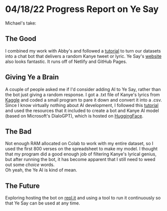 # 04/18/22 Progress Report on Ye Say
Michael's take: 
## The Good
I combined my work with Abby's and followed a [tutorial](https://www.freecodecamp.org/news/create-a-discord-bot-with-python/) to turn our datasets into a chat bot that delivers a random Kanye tweet or lyric. Ye Say's [website](https://yesay.netlify.app) also looks fantastic. It runs off of Netlify and GitHub Pages.  
## Giving Ye a Brain
A couple of people asked me if I'd consider adding AI to Ye Say, rather than the bot just giving a random response. I got a .txt file of Kanye's lyrics from [Kaggle](https://www.kaggle.com/datasets/convolutionalnn/kanye-west-lyrics-dataset) and coded a small program to pare it down and convert it into a .csv. Since I know virtually nothing about AI development, I followed this [tutorial](https://www.freecodecamp.org/news/discord-ai-chatbot/) and used the resources that it included to create a bot and Kanye AI model (based on Microsoft's DialoGPT), which is hosted on [HuggingFace](https://huggingface.co/mdm).  
## The Bad
Not enough RAM allocated on Colab to work with my entire dataset, so I used the first 800 verses on the spreadsheet to make my model. I thought that my program did a good enough job of filtering Kanye's lyrical genius, but after running the bot, it has become apparent that I still need to weed out some *choice* words.  
Oh yeah, the Ye AI is kind of mean. 
## The Future
Exploring hosting the bot on [repl.it](https://repl.it) and using a tool to run it continuously so that Ye Say can be used at any time.
